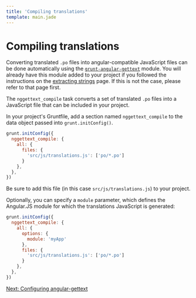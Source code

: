 ```yaml
---
title: 'Compiling translations'
template: main.jade
---
```


# Compiling translations

Converting translated `.po` files into angular-compatible JavaScript files can be done automatically using the [`grunt-angular-gettext`](https://github.com/rubenv/grunt-angular-gettext) module. You will already have this module added to your project if you followed the instructions on the [extracting strings](/dev-guide/extract/) page. If this is not the case, please refer to that page first.

The `nggettext_compile` task converts a set of translated `.po` files into a JavaScript file that can be included in your project.

In your project's Gruntfile, add a section named `nggettext_compile` to the data object passed into `grunt.initConfig()`.

```javascript
grunt.initConfig({
  nggettext_compile: {
    all: {
      files: {
        'src/js/translations.js': ['po/*.po']
      }
    },
  },
})
```

Be sure to add this file (in this case `src/js/translations.js`) to your project.

Optionally, you can specify a `module` parameter, which defines the Angular.JS module for which the translations JavaScript is generated:

```javascript
grunt.initConfig({
  nggettext_compile: {
    all: {
      options: {
        module: 'myApp'
      },
      files: {
        'src/js/translations.js': ['po/*.po']
      }
    },
  },
})
```

<a href="/dev-guide/configure/" class="btn btn-primary">Next: Configuring angular-gettext</a>
